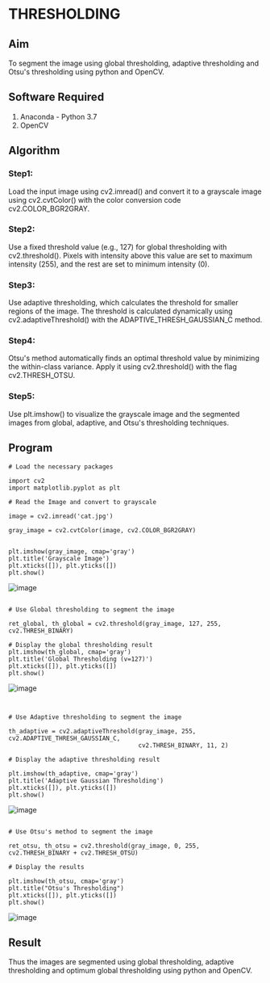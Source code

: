# THRESHOLDING
## Aim
To segment the image using global thresholding, adaptive thresholding and Otsu's thresholding using python and OpenCV.

## Software Required
1. Anaconda - Python 3.7
2. OpenCV

## Algorithm

### Step1:
Load the input image using cv2.imread() and convert it to a grayscale image using cv2.cvtColor() with the color conversion code cv2.COLOR_BGR2GRAY.

### Step2:
Use a fixed threshold value (e.g., 127) for global thresholding with cv2.threshold(). Pixels with intensity above this value are set to maximum intensity (255), and the rest are set to minimum intensity (0).

### Step3:
Use adaptive thresholding, which calculates the threshold for smaller regions of the image. The threshold is calculated dynamically using cv2.adaptiveThreshold() with the ADAPTIVE_THRESH_GAUSSIAN_C method.

### Step4:
Otsu's method automatically finds an optimal threshold value by minimizing the within-class variance. Apply it using cv2.threshold() with the flag cv2.THRESH_OTSU.

### Step5:
Use plt.imshow() to visualize the grayscale image and the segmented images from global, adaptive, and Otsu's thresholding techniques.

## Program

```
# Load the necessary packages

import cv2
import matplotlib.pyplot as plt
```  
```
# Read the Image and convert to grayscale

image = cv2.imread('cat.jpg')

gray_image = cv2.cvtColor(image, cv2.COLOR_BGR2GRAY)
```
```

plt.imshow(gray_image, cmap='gray')
plt.title('Grayscale Image')
plt.xticks([]), plt.yticks([])
plt.show()

```
![image](https://github.com/user-attachments/assets/beb378ce-31da-423d-87c0-a415f36be394)

```

# Use Global thresholding to segment the image

ret_global, th_global = cv2.threshold(gray_image, 127, 255, cv2.THRESH_BINARY)
```
```
# Display the global thresholding result
plt.imshow(th_global, cmap='gray')
plt.title('Global Thresholding (v=127)')
plt.xticks([]), plt.yticks([])
plt.show()
```
![image](https://github.com/user-attachments/assets/7a6ecbcb-c14c-431f-ad57-c077c4569fa8)

```


# Use Adaptive thresholding to segment the image

th_adaptive = cv2.adaptiveThreshold(gray_image, 255, cv2.ADAPTIVE_THRESH_GAUSSIAN_C,
                                    cv2.THRESH_BINARY, 11, 2)
```
```
# Display the adaptive thresholding result

plt.imshow(th_adaptive, cmap='gray')
plt.title('Adaptive Gaussian Thresholding')
plt.xticks([]), plt.yticks([])
plt.show()

```
![image](https://github.com/user-attachments/assets/8d065b37-7eee-4098-bd6b-681910f7c723)

```

# Use Otsu's method to segment the image 

ret_otsu, th_otsu = cv2.threshold(gray_image, 0, 255, cv2.THRESH_BINARY + cv2.THRESH_OTSU)
```
```
# Display the results

plt.imshow(th_otsu, cmap='gray')
plt.title("Otsu's Thresholding")
plt.xticks([]), plt.yticks([])
plt.show()

```
![image](https://github.com/user-attachments/assets/43060ed1-eb02-4ff6-851d-997e212b241a)

## Result
Thus the images are segmented using global thresholding, adaptive thresholding and optimum global thresholding using python and OpenCV.

